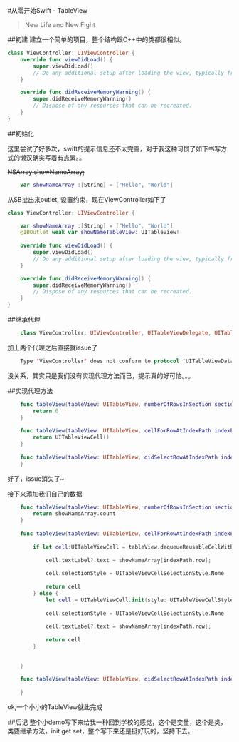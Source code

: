 #从零开始Swift - TableView

> New Life and New Fight

##初建
建立一个简单的项目，整个结构跟C++中的类都很相似。

~~~swift
class ViewController: UIViewController {
    override func viewDidLoad() {
        super.viewDidLoad()
        // Do any additional setup after loading the view, typically from a nib.
    }

    override func didReceiveMemoryWarning() {
        super.didReceiveMemoryWarning()
        // Dispose of any resources that can be recreated.
    }
}
~~~

##初始化

这里尝试了好多次，swift的提示信息还不太完善，对于我这种习惯了如下书写方式的懒汉确实写着有点累。。

~~NSArray showNameArray;~~

~~~swift
    var showNameArray :[String] = ["Hello", "World"]
~~~

从SB扯出来outlet, 设置约束，现在ViewController如下了

~~~swift
class ViewController: UIViewController {

    var showNameArray :[String] = ["Hello", "World"]
    @IBOutlet weak var showNameTableView: UITableView!
    
    override func viewDidLoad() {
        super.viewDidLoad()
        // Do any additional setup after loading the view, typically from a nib.
    }

    override func didReceiveMemoryWarning() {
        super.didReceiveMemoryWarning()
        // Dispose of any resources that can be recreated.
    }
}
~~~

##继承代理
~~~swift
	class ViewController: UIViewController, UITableViewDelegate, UITableViewDataSource
~~~
加上两个代理之后直接就issue了

~~~swift
 	Type 'ViewController' does not conform to protocol 'UITableViewDataSource'
~~~
没关系，其实只是我们没有实现代理方法而已，提示真的好可怕。。。

##实现代理方法

~~~swift
 	func tableView(tableView: UITableView, numberOfRowsInSection section: Int) -> Int {
        return 0
    }
    
    func tableView(tableView: UITableView, cellForRowAtIndexPath indexPath: NSIndexPath) -> UITableViewCell {
        return UITableViewCell()
    }
    
    func tableView(tableView: UITableView, didSelectRowAtIndexPath indexPath: NSIndexPath) {
    }
~~~
好了，issue消失了~

接下来添加我们自己的数据

~~~swift
    func tableView(tableView: UITableView, numberOfRowsInSection section: Int) -> Int {
        return showNameArray.count
    }
    
    func tableView(tableView: UITableView, cellForRowAtIndexPath indexPath: NSIndexPath) -> UITableViewCell {
        
        if let cell:UITableViewCell = tableView.dequeueReusableCellWithIdentifier("Cell") {
            
            cell.textLabel?.text = showNameArray[indexPath.row];
            
            cell.selectionStyle = UITableViewCellSelectionStyle.None
            
            return cell
        } else {
            let cell = UITableViewCell.init(style: UITableViewCellStyle.Default, reuseIdentifier: "Cell");
            
            cell.selectionStyle = UITableViewCellSelectionStyle.None
            
            cell.textLabel?.text = showNameArray[indexPath.row];
            
            return cell
        }
        

    }
    
    func tableView(tableView: UITableView, didSelectRowAtIndexPath indexPath: NSIndexPath) {
        
    }
~~~

ok,一个小小的TableView就此完成

##后记
整个小demo写下来给我一种回到学校的感觉，这个是变量，这个是类，类要继承方法，init get set，整个写下来还是挺好玩的，坚持下去。